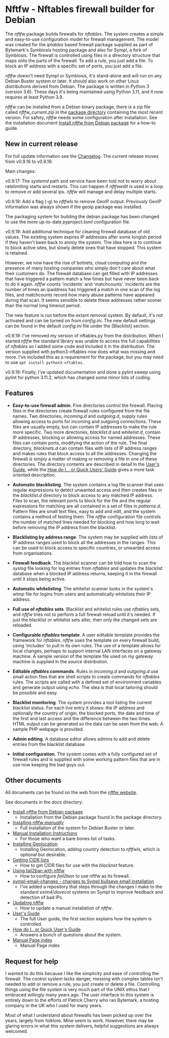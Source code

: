 # Nftfw - Nftables firewall builder for Debian

The _nftfw_ package builds firewalls for _nftables_. The system creates a simple and easy-to-use configuration model for firewall management. The model was created for the _iptables_ based firewall package supplied as part of Bytemark's Symbiosis hosting package and also for Sympl, a fork of Symbiosis. The firewall is controlled using files in a directory structure that maps onto the parts of the firewall. To add a rule, you just add a file. To block an IP address with a specific set of ports, you just add a file.

_nftfw_ doesn't need Sympl or Symbiosis, it's stand-alone and will run on any Debian Buster system or later. It should also work on other Linux distributions derived from Debian. The package is written in Python 3 (version 3.6). These days it's being maintained using Python 3.11, and it now requires at least Python 3.9.

_nftfw_ can be installed from a Debian binary package, there is a zip file called _nftfw_current.zip_ in the [package directory](https://github.com/pcollinson/nftfw/blob/master/package) containing the most recent version. For safety, _nftfw_ needs some configuration after installation. See the installation document [Install _nftfw_ from Debian package](docs/Debian_package_install.md) for a how-to guide.

## New in current release

For full update information see the [Changelog](https://github.com/pcollinson/nftfw/blob/master/ChangeLog). The current release moves from v0.9.16 to v0.9.19.

Main changes:

v0.9.17: The _systemd_ path and service have been told not to worry about ratelimiting starts and restarts. This can happen if _nftfwedit_ is used in a loop to remove or add several ips. _nftfw_ will manage and delay multiple starts.

v0.9.18: Add a flag (-g) to _nftfwls_ to remove GeoIP output. Previously GeoIP information was always shown if the geoip package was installed.

The packaging system for building the debian package has been changed to use the more up-to-date _pyproject.toml_ configuration file.

v0.9.19: Add additional technique for cleaning firewall database of old values. The existing system expires IP addresses after some longish period if they haven't been back to annoy the system. The idea here is to continue to block active sites, but slowly delete ones that have stopped. This system is retained.

However, we now have the rise of botnets, cloud computing and the presence of many hosting companies who simply don't care about what their customers do. The firewall database can get filled with IP addresses that have triggered a pattern match a few times but have never been back to do it again. _nftfw_ counts 'incidents' and 'matchcounts'. Incidents are the number of times an ipaddress has triggered a match in one scan of the log files, and matchcounts record how many abuse patterns have appeared during that scan. It seems sensible to delete these addresses rather sooner than the normal long timeout period.

The new feature is run before the extant removal system. By default, it's not activated and can be turned on from _config.ini_. The new default settings can be found in the default _config.ini_ file under the [Blacklist] section.

v0.9.19: I've removed my version of nftables.py from the distribution. When I started _nftfw_ the standard library was unable to access the full capabilities of _nftables_ so I added some code and included it in the distribution.  The version supplied with python3-nftables now does what was missing and more. I've included this as a requirement for the package, but you may need to use ```apt install python3-nftables```.

v0.9.19: Finally, I've updated documentation and done a pylint sweep using pylint for python 3.11.2, which has changed some minor bits of coding.

## Features

- **Easy-to-use firewall admin**.  Five directories control the firewall. Placing files in the directories create firewall rules configured from the file names. Two directories, _incoming.d_ and _outgoing.d_, supply rules allowing access to ports for incoming and outgoing connections. These files are usually empty, but can contain IP addresses to make the rule more specific. Two more directories, _blacklist.d_ and _whitelist.d_, contain IP addresses, blocking or allowing access for named addresses. These files can contain ports, modifying the action of the rule. The final directory, _blacknets.d_ can contain files with lists of IP address ranges and makes rules that block access to all the addresses. Changing the firewall is simply a matter of making or removing a file in one of these directories. The directory contents are described in detail in the [User's Guide](docs/Users_Guide.md), while the [How do I... or Quick Users' Guide](docs/How_do_I.md) gives a more task oriented description.

- **Automatic blacklisting**. The system contains a log file scanner that uses regular expressions to detect unwanted access and then creates files in the _blacklist.d_ directory to block access to any matched IP address. Files to scan, the relevant ports to block for the file and the regular expressions for matching are all contained in a set of files in _patterns.d_. Pattern files are small text files, easy to add and edit,  and the system contains a method of testing them. The _nftfw_ configuration file controls the number of matched lines needed for blocking and how long to wait before removing the IP address from the blacklist.

- **Blacklisting by address range**. The system may be supplied with lists of IP address ranges used to block all the addresses in the ranges. This can be used to block access to specific countries, or unwanted access from organisations.

- **Firewall feedback**.  The blacklist scanner can be told how to scan the _syslog_ file looking for log entries from _nftables_ and updates the blacklist database when a blocked IP address returns, keeping it in the firewall until it stops being active.

- **Automatic whitelisting**. The whitelist scanner looks in the system's _wtmp_ file for logins from users and automatically whitelists their IP address.

- **Full use of _nftables_ sets**. Blacklist and whitelist rules use _nftables_ sets, and _nftfw_ tries not to perform a full firewall reload until it's needed. If just the blacklist or whitelist sets alter, then only the changed sets are reloaded.

- **Configurable _nftables_ template**. A user editable template provides the framework for _nftables_. _nftfw_ uses the template on every firewall build, using 'includes' to pull in its own rules. The use of a template allows for local changes, perhaps to support internal LAN interfaces on a gateway machine. A sample version of the template file used on my gateway machine is supplied in the source distribution.

- **Editable _nftables_ commands**.  Rules in _incoming.d_ and _outgoing.d_ use small action files that are shell scripts to create commands for _nftables_ rules. The scripts are called with a defined set of environment variables and generate output using _echo_. The idea is that local tailoring should be possible and easy.

- **Blacklist monitoring**. The system provides a tool listing the current blacklist status. For each live entry it shows: the IP address and optionally the country of origin, the blocked ports, the date and time of the first and last access and the difference between the two times. HTML output can be generated so the data can be seen from the web. A sample PHP webpage is provided.

- **Admin editing**. A database editor allows admins to add and delete entries from the blacklist database.

- **Initial configuration**. The system comes with a fully configured set of firewall rules and is supplied with some working pattern files that are  in use now keeping the bad guys out.

## Other documents

All documents can be found on the web from the [_nftfw_ website](https://nftfw.uk).

See documents in the _docs_ directory:

- [Install _nftfw_ from Debian package](docs/Debian_package_install.md)
  - Installation from the Debian package found in the package directory.
- [Installing _nftfw manually_](docs/Installation.md)
  - Full installation of the system for Debian Buster or later.
- [Manual Installation Instructions](docs/Installation-Instructions.md)
  - For those who want a bare bones list of tasks.
- [Installing Geolocation](docs/Installing-GeoLocation.md)
  - Installing Geolocation, adding country detection to _nftfwls_, which is optional but desirable.
- [Getting CIDR lists](docs/Getting-cidr-lists.md)
  - How to get CIDR files for use with the _blacknet_ feature.
- [Using fail2ban with nftfw](docs/Using-fail2ban-with-nftfw.md)
  - How to configure _fail2ban_ to use nftfw as its firewall.
- [sympl-email-changes - changes to Sympl bullseye email installation](https://github.com/pcollinson/sympl-email-changes)
  - I've added a repository that steps through the changes I make to the standard _exim4_/_dovecot_ systems on Sympl to improve feedback and detection of bad IPs.
- [Updating _nftfw_](docs/Updating-nftfw.md)
  - How to update a manual installation of _nftfw_.
- [User's Guide](docs/Users_Guide.md)
  - The full User guide, the first section explains how the system is controlled.
- [How do I.. or Quick User's Guide](docs/How_do_I.md)
  - Answers a bunch of questions about the system.
- [Manual Page index](docs/man/index.md)
  - Manual Page index


## Request for help

I wanted to do this because I like the simplicity and ease of controlling the firewall. The control system lacks danger,  messing with complex tables isn't needed to add or remove a rule, you just create or delete a file.  Controlling things using the file system is very much part of the UNIX ethos that I embraced willingly many years ago. The user interface to this system is entirely down to the efforts of Patrick Cherry who ran Bytemark, a hosting company in the UK who I used for many years.

Most of what I understand about firewalls has been picked up over the years, largely from folklore. Mine seem to work. However, there may be glaring errors in what this system delivers, helpful suggestions are always welcomed.
